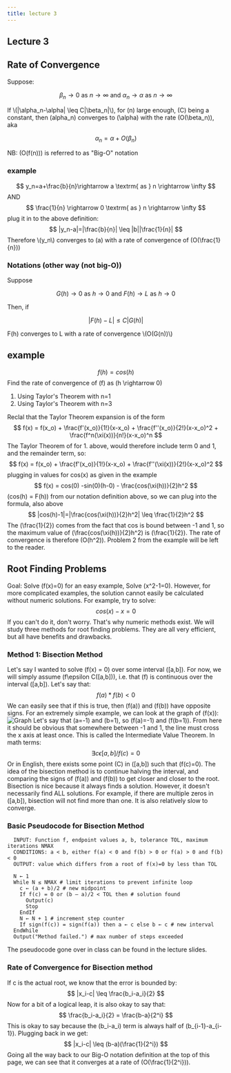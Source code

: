 ```yaml
---
title: lecture 3
---
```

## Lecture 3

## Rate of Convergence
Suppose:

$$
\beta_n \rightarrow 0 \textrm{ as } n \rightarrow \infty \textrm{ and } \alpha_n \rightarrow \alpha \textrm{ as } n \rightarrow \infty
$$

If \\(\|\alpha_n-\alpha\| \leq C\|\beta_n\|\\), for \(n\) large enough, \(C\) being a constant, then \(alpha_n\) converges to \(\alpha\) with the rate \(O(\beta_n)\), aka

$$
\alpha_n=\alpha+O(\beta_n)
$$

NB: \(O(f(n))\) is referred to as "Big-O" notation
### example
$$
y_n=a+\frac{b}{n}\rightarrow a \textrm{ as } n \rightarrow \infty
$$
AND
$$
\frac{1}{n} \rightarrow 0 \textrm{ as } n \rightarrow \infty
$$
plug it in to the above definition:
$$
|y_n-a|=|\frac{b}{n}| \leq |b||\frac{1}{n}|
$$
Therefore \\(y_n\\) converges to \(a\) with a rate of convergence of \(O(\frac{1}{n})\)
### Notations (other way (not big-O))
Suppose

$$
G(h) \rightarrow 0 \textrm{ as } h \rightarrow 0 \textrm{ and } F(h) \rightarrow L \textrm{ as } h \rightarrow 0
$$

Then, if

$$
|F(h)-L| \leq C|G(h)|
$$

F(h) converges to L with a rate of convergence \\(O(G(n))\\)
## example
$$
f(h)=cos(h)
$$
Find the rate of convergence of \(f\) as \(h \rightarrow 0\)
1. Using Taylor's Theorem with n=1
2. Using Taylor's Theorem with n=3

Reclal that the Taylor Theorem expansion is of the form
$$
f(x) = f(x_o) + \frac{f'(x_o)}{1!}(x-x_o) + \frac{f''(x_o)}{2!}(x-x_o)^2 + \frac{f^n(\xi(x))}{n!}(x-x_o)^n
$$
The Taylor Theorem of for 1. above, would therefore include term 0 and 1, and the remainder term, so:
$$
f(x) = f(x_o) + \frac{f'(x_o)}{1!}(x-x_o) + \frac{f''(\xi(x))}{2!}(x-x_o)^2
$$
plugging in values for cos(x) as given in the example
$$
f(x) = cos(0) -sin(0)(h-0) - \frac{cos(\xi(h))}{2}h^2
$$
\(cos(h) = F(h)\) from our notation definition above, so we can plug into the formula, also above
$$
|cos(h)-1|=|\frac{cos(\xi(h))}{2}h^2| \leq \frac{1}{2}h^2
$$
The \(\frac{1}{2}\) comes from the fact that cos is bound between -1 and 1, so the maximum value of \(\frac{cos(\xi(h))}{2}h^2\) is \(\frac{1}{2}\).
The rate of convergence is therefore \(O(h^2)\). Problem 2 from the example will be left to the reader.
## Root Finding Problems
Goal: Solve \(f(x)=0\)
for an easy example, Solve \(x^2-1=0\). However, for more complicated examples, the solution cannot easily be calculated without numeric solutions. For example, try to solve:
$$
cos(x) -x =0
$$
If you can't do it, don't worry. That's why numeric methods exist. We will study three methods for root finding problems. They are all very efficient, but all have benefits and drawbacks.
### Method 1: Bisection Method
Let's say I wanted to solve \(f(x) = 0\) over some interval \([a,b]\). For now, we will simply assume \(f\epsilon C([a,b])\), i.e. that \(f\) is continuous over the interval \([a,b]\). Let's say that:
$$
f(a)*f(b)\lt0
$$
We can easily see that if this is true, then \(f(a)\) and \(f(b)\) have opposite signs. For an extremely simple example, we can look at the graph of \(f(x)\):
![Graph](https://i.imgur.com/6UMJ2gv.png)
Let's say that \(a=-1\) and \(b=1\), so \(f(a)=-1\) and \(f(b=1)\). From here it should be obvious that somewhere between -1 and 1, the line must cross the x axis at least once. This is called the Intermediate Value Theorem. In math terms:
$$
\exists c \epsilon [a,b] / f(c) = 0
$$
Or in English, there exists some point \(C\) in \([a,b]\) such that \(f(c)=0\). The idea of the bisection method is to continue halving the interval, and comparing the signs of \(f(a)\) and \(f(b)\) to get closer and closer to the root. <br>
Bisection is nice because it always finds a solution. However, it doesn't necessarily find ALL solutions. For example, if there are multiple zeros in \([a,b]\), bisection will not find more than one. It is also relatively slow to converge.
### Basic Pseudocode for Bisection Method
```
  INPUT: Function f, endpoint values a, b, tolerance TOL, maximum iterations NMAX
  CONDITIONS: a < b, either f(a) < 0 and f(b) > 0 or f(a) > 0 and f(b) < 0
  OUTPUT: value which differs from a root of f(x)=0 by less than TOL

  N ← 1
  While N ≤ NMAX # limit iterations to prevent infinite loop
    c ← (a + b)/2 # new midpoint
    If f(c) = 0 or (b – a)/2 < TOL then # solution found
      Output(c)
      Stop
    EndIf
    N ← N + 1 # increment step counter
    If sign(f(c)) = sign(f(a)) then a ← c else b ← c # new interval
  EndWhile
  Output("Method failed.") # max number of steps exceeded
  ```
The pseudocode gone over in class can be found in the lecture slides.
### Rate of Convergence for Bisection method
If c is the actual root, we know that the error is bounded by:
$$
|x_i-c| \leq \frac{b_i-a_i}{2}
$$
Now for a bit of a logical leap, it is also okay to say that:
$$
\frac{b_i-a_i}{2} = \frac{b-a}{2^i}
$$
This is okay to say because the \(b_i-a_i\) term is always half of \(b_{i-1}-a_{i-1}\). Plugging back in we get:
$$
|x_i-c| \leq (b-a)(\frac{1}{2^i})
$$
Going all the way back to our Big-O notation definition at the top of this page, we can see that it converges at a rate of \(O(\frac{1}{2^i})\).
